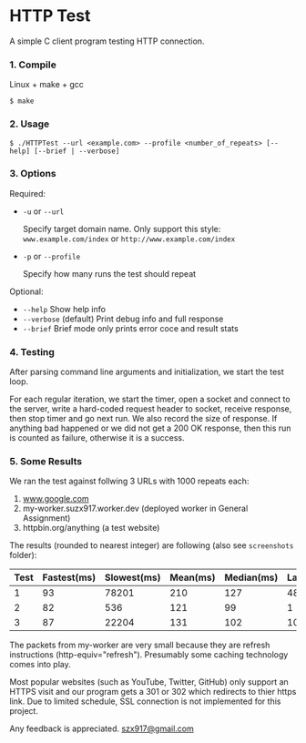# HTTP Test

A simple C client program testing HTTP connection. 

### 1. Compile

Linux + make + gcc

`$ make`

### 2. Usage

`$ ./HTTPTest --url <example.com> --profile <number_of_repeats> [--help] [--brief | --verbose]`

### 3. Options
Required:
+ `-u` or `--url`

    Specify target domain name. Only support this style: `www.example.com/index` or `http://www.example.com/index`

+ `-p` or `--profile` 

    Specify how many runs the test should repeat

Optional:
+ `--help` Show help info
+ `--verbose` (default) Print debug info and full response
+ `--brief` Brief mode only prints error coce and result stats

### 4. Testing
After parsing command line arguments and initialization, we start the test loop. 

For each regular iteration, we start the timer, open a socket and connect to the server, write a hard-coded request header to socket, receive response, then stop timer and go next run. We also record the size of response. If anything bad happened or we did not get a 200 OK response, then this run is counted as failure, otherwise it is a success.

### 5. Some Results
We ran the test against follwing 3 URLs with 1000 repeats each:
1. www.google.com
2. my-worker.suzx917.worker.dev (deployed worker in General Assignment)
3. httpbin.org/anything (a test website)

The results (rounded to nearest integer) are following (also see `screenshots` folder):

| Test | Fastest(ms) | Slowest(ms) | Mean(ms) | Median(ms) | Largest | Smallest(KB) | Success(%) |
|------|-------------|-------------|----------|------------|---------|--------------|------------|
| 1    | 93          | 78201       | 210      | 127        | 48      | 47           | 100        |
| 2    | 82          | 536         | 121      | 99         | 1       | 1            | 100        |
| 3    | 87          | 22204       | 131      | 102        | 10      | 19           | 100        |

The packets from my-worker are very small because they are refresh instructions (http-equiv="refresh"). Presumably some caching technology comes into play.

Most popular websites (such as YouTube, Twitter, GitHub) only support an HTTPS visit and our program gets a 301 or 302 which redirects to thier https link.
Due to limited schedule, SSL connection is not implemented for this project.

Any feedback is appreciated. szx917@gmail.com
